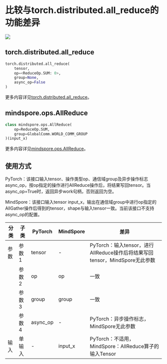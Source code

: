 # 比较与torch.distributed.all_reduce的功能差异

<a href="https://gitee.com/mindspore/docs/blob/master/docs/mindspore/source_zh_cn/note/api_mapping/pytorch_diff/all_reduce.md" target="_blank"><img src="https://mindspore-website.obs.cn-north-4.myhuaweicloud.com/website-images/master/resource/_static/logo_source.png"></a>

## torch.distributed.all_reduce

```python
torch.distributed.all_reduce(
    tensor,
    op=<ReduceOp.SUM: 0>,
    group=None,
    async_op=False
)
```

更多内容详见[torch.distributed.all_reduce](https://pytorch.org/docs/1.8.1/distributed.html#torch.distributed.all_reduce)。

## mindspore.ops.AllReduce

```python
class mindspore.ops.AllReduce(
    op=ReduceOp.SUM,
    group=GlobalComm.WORLD_COMM_GROUP
)(input_x)
```

更多内容详见[mindspore.ops.AllReduce](https://mindspore.cn/docs/zh-CN/master/api_python/ops/mindspore.ops.AllReduce.html#mindspore.ops.AllReduce)。

## 使用方式

PyTorch：该接口输入tensor、操作类型op、通信域group及异步操作标志async_op，按op指定的操作进行AllReduce操作后，将结果写回tensor。当async_op=True时，返回异步work句柄，否则返回为空。

MindSpore：该接口输入tensor input_x，输出在通信域group中进行op指定的AllGather操作后得到的tensor，shape与输入tensor一致。当前该接口不支持async_op的配置。

| 分类 | 子类 |PyTorch | MindSpore | 差异 |
| --- | --- | --- | --- |---|
|参数 | 参数1 | tensor | - |PyTorch：输入tensor，进行AllReduce操作后将结果写回tensor，MindSpore无此参数 |
| | 参数2 | op | op | 一致|
| | 参数3 | group | group |一致|
| | 参数4 | async_op | - |PyTorch：异步操作标志，MindSpore无此参数 |
|输入| 单输入| - |input_x| PyTorch：不适用，MindSpore：AllReduce算子的输入Tensor |
